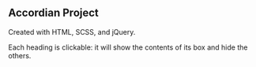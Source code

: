 ## Accordian Project

Created with HTML, SCSS, and jQuery.

Each heading is clickable: it will show the contents of its box and hide the others.
